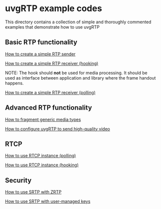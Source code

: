 # uvgRTP example codes

This directory contains a collection of simple and thoroughly commented examples that demonstrate how to use uvgRTP

## Basic RTP functionality

[How to create a simple RTP sender](sending.cc)

[How to create a simple RTP receiver (hooking)](receiving_hook.cc)

NOTE: The hook should **not** be used for media processing. It should be used as interface between application and library where the frame handout happens.

[How to create a simple RTP receiver (polling)](receiving_poll.cc)

## Advanced RTP functionality

[How to fragment generic media types](sending_generic.cc)

[How to configure uvgRTP to send high-quality video](configuration.cc)

## RTCP

[How to use RTCP instance (polling)](rtcp_poll.cc)

[How to use RTCP instance (hooking)](rtcp_hook.cc)

## Security

[How to use SRTP with ZRTP](srtp_zrtp.cc)

[How to use SRTP with user-managed keys](srtp_user.cc)
